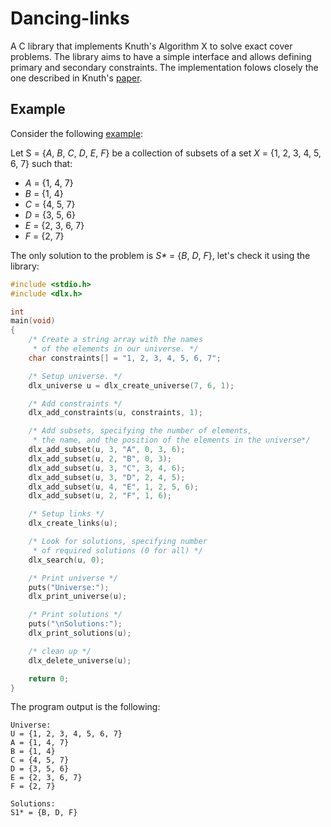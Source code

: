 # Dancing-links

A C library that implements Knuth's Algorithm X to solve exact cover problems.
The library aims to have a simple interface and allows defining primary and secondary constraints.
The implementation folows closely the one described in Knuth's [paper](https://arxiv.org/abs/cs/0011047).

## Example

Consider the following [example](https://en.wikipedia.org/wiki/Exact_cover#Detailed_example):

Let  S  = {_A_,  _B_,  _C_,  _D_,  _E_,  _F_} be a collection of subsets of a set  _X_  = {1, 2, 3, 4, 5, 6, 7} such that:

- _A_ = {1, 4, 7}
- _B_ = {1, 4}
- _C_ = {4, 5, 7}
- _D_ = {3, 5, 6}
- _E_ = {2, 3, 6, 7}
- _F_ = {2, 7}

The only solution to the problem is _S*_ = {_B_, _D_, _F_}, let's check it using the library:

``` c
#include <stdio.h>
#include <dlx.h>

int
main(void)
{
	/* Create a string array with the names 
	 * of the elements in our universe. */
	char constraints[] = "1, 2, 3, 4, 5, 6, 7";

	/* Setup universe. */
	dlx_universe u = dlx_create_universe(7, 6, 1);

	/* Add constraints */
	dlx_add_constraints(u, constraints, 1);

	/* Add subsets, specifying the number of elements,
	 * the name, and the position of the elements in the universe*/
	dlx_add_subset(u, 3, "A", 0, 3, 6);
	dlx_add_subset(u, 2, "B", 0, 3);
	dlx_add_subset(u, 3, "C", 3, 4, 6);
	dlx_add_subset(u, 3, "D", 2, 4, 5);
	dlx_add_subset(u, 4, "E", 1, 2, 5, 6);
	dlx_add_subset(u, 2, "F", 1, 6);

	/* Setup links */
	dlx_create_links(u);

	/* Look for solutions, specifying number 
	 * of required solutions (0 for all) */
	dlx_search(u, 0);

	/* Print universe */
	puts("Universe:");
	dlx_print_universe(u);

	/* Print solutions */
	puts("\nSolutions:");
	dlx_print_solutions(u);

	/* clean up */
	dlx_delete_universe(u);

	return 0;
}
```
The program output is the following:

```
Universe:
U = {1, 2, 3, 4, 5, 6, 7}
A = {1, 4, 7}
B = {1, 4}
C = {4, 5, 7}
D = {3, 5, 6}
E = {2, 3, 6, 7}
F = {2, 7}

Solutions:
S1* = {B, D, F}
```
